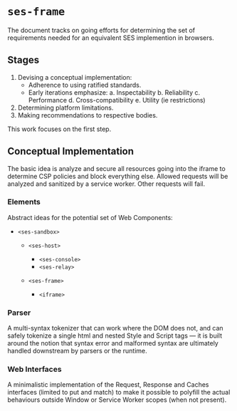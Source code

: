﻿# `ses-frame`

The document tracks on going efforts for determining the set of requirements needed for an equivalent SES implemention in browsers.

## Stages

1. Devising a conceptual implementation:
   - Adherence to using ratified standards.
   - Early iterations emphasize:
     a. Inspectability
     b. Reliability
     c. Performance
     d. Cross-compatibility
     e. Utility (ie restrictions)
2. Determining platform limitations.
3. Making recommendations to respective bodies.

This work focuses on the first step.

## Conceptual Implementation

The basic idea is analyze and secure all resources going into the iframe to determine CSP policies and block everything else. Allowed requests will be analyzed and sanitized by a service worker. Other requests will fail.

### Elements

Abstract ideas for the potential set of Web Components:

- `<ses-sandbox>`

  - `<ses-host>`

    - `<ses-console>`
    - `<ses-relay>`

  - `<ses-frame>`
    - `<iframe>`

### Parser

A multi-syntax tokenizer that can work where the DOM does not, and can safely tokenize a single html and nested Style and Script tags — it is built around the notion that syntax error and malformed syntax are ultimately handled downstream by parsers or the runtime.

### Web Interfaces

A minimalistic implementation of the Request, Response and Caches interfaces (limited to put and match) to make it possible to polyfill the actual behaviours outside Window or Service Worker scopes (when not present).
